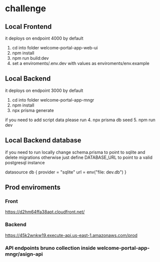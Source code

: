 # challenge
## Local Frontend

it deploys on endpoint 4000 by default

1. cd into folder welcome-portal-app-web-ui
2. npm install
3. npm run build:dev
4. set a enviroments/.env.dev with values as enviroments/env.example

## Local Backend

it deploys on endpoint 3000 by default

1. cd into folder welcome-portal-app-mngr
2. npm install
3. npx prisma generate

if you need to add script data please run
4. npx prisma db seed
5. npm run dev

## Local Backend database
if you need to run locally change schema.prisma 
to point to sqlite and delete migrations
otherwise just define DATABASE_URL to point to a valid
postgresql instance

datasource db {
  provider = "sqlite"
  url      = env("file: dev.db")
}

## Prod enviroments

### Front
https://d2hm64ffa38apt.cloudfront.net/
### Backend
https://45k2wnkw19.execute-api.us-east-1.amazonaws.com/prod

### API endpoints bruno collection inside welcome-portal-app-mngr/asign-api
